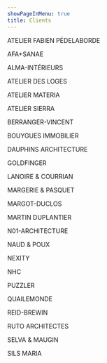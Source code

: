 ```yaml
---
showPageInMenu: true
title: Clients
---
```


ATELIER FABIEN PÉDELABORDE

AFA+SANAE

ALMA-INTÉRIEURS

ATELIER DES LOGES

ATELIER MATERIA

ATELIER SIERRA

BERRANGER-VINCENT

BOUYGUES IMMOBILIER

DAUPHINS ARCHITECTURE

GOLDFINGER

LANOIRE & COURRIAN

MARGERIE & PASQUET

MARGOT-DUCLOS

MARTIN DUPLANTIER

N01-ARCHITECTURE

NAUD & POUX

NEXITY

NHC

PUZZLER

QUAILEMONDE

REID-BREWIN

RUTO ARCHITECTES

SELVA & MAUGIN

SILS MARIA
